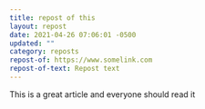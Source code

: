 ```yaml
---
title: repost of this
layout: repost
date: 2021-04-26 07:06:01 -0500
updated: ""
category: reposts
repost-of: https://www.somelink.com
repost-of-text: Repost text
---
```


This is a great article and everyone should read it
